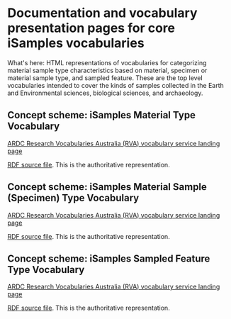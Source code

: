 # Documentation and vocabulary presentation pages for core iSamples vocabularies

What's here:
HTML representations of vocabularies for categorizing material sample type characteristics based on material, specimen or material sample type, and sampled feature. These are the top level vocabularies intended to cover the kinds of samples collected in the Earth and Environmental sciences, biological sciences, and archaeology. 

## Concept scheme: iSamples Material Type Vocabulary

[ARDC Research Vocabularies Australia (RVA) vocabulary service landing page](https://vocabs.ardc.edu.au/viewById/664)

[RDF source file](https://raw.githubusercontent.com/isamplesorg/vocabularies/main/vocabulary/material_type.ttl). This is the authoritative representation. 

## Concept scheme: iSamples Material Sample (Specimen) Type Vocabulary

[ARDC Research Vocabularies Australia (RVA) vocabulary service landing page](https://vocabs.ardc.edu.au/viewById/663)

[RDF source file](https://raw.githubusercontent.com/isamplesorg/vocabularies/main/vocabulary/material_sample_type.ttl). This is the authoritative representation. 

## Concept scheme: iSamples Sampled Feature Type Vocabulary

[ARDC Research Vocabularies Australia (RVA) vocabulary service landing page](https://vocabs.ardc.edu.au/viewById/665)

[RDF source file](https://raw.githubusercontent.com/isamplesorg/vocabularies/main/vocabulary/sampled_feature_type.ttl). This is the authoritative representation. 